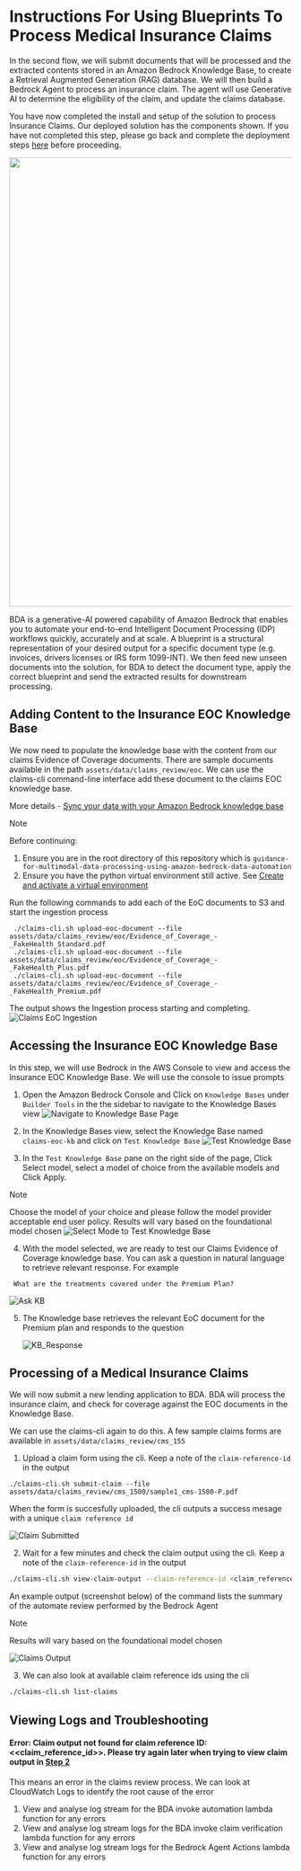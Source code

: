 # Instructions For Using Blueprints To Process Medical Insurance Claims

In the second flow, we will submit documents that will be processed and the extracted contents stored in an Amazon Bedrock Knowledge Base, to create a Retrieval Augmented Generation (RAG) database.  We will then build a Bedrock Agent to process an insurance claim. The agent will use Generative AI to determine the eligibility of the claim, and update the claims database.

You have now completed the install and setup of the solution to process Insurance Claims. Our deployed solution has the components shown. If you have not completed this step, please go back and complete the deployment steps [here](https://github.com/aws-solutions-library-samples/guidance-for-multimodal-data-processing-using-amazon-bedrock-data-automation/blob/main/deployment/docs/b_claims_review_01_deploy.md) before proceeding. 

<img src="../../assets/architectures/b_claims_review_architecture.png" width="800" />


BDA is a generative-AI powered capability of Amazon Bedrock that enables you to automate your end-to-end Intelligent Document Processing (IDP) workflows quickly, accurately and at scale. A blueprint is a structural representation of your desired output for a specific document type (e.g. invoices, drivers licenses or IRS form 1099-INT). We then feed new unseen documents into the solution, for BDA to detect the document type, apply the correct blueprint and send the extracted results for downstream processing.

## Adding Content to the Insurance EOC Knowledge Base
We now need to populate the knowledge base with the content from our claims Evidence of Coverage documents. There are sample documents available in the path `assets/data/claims_review/eoc`.  We can use the claims-cli command-line interface add these document to the claims EOC knowledge base.

More details - [Sync your data with your Amazon Bedrock knowledge base][Sync_your_data_with_your_Amazon_Bedrock_knowledge_base]


> [!Note]
>Before continuing: 
1. Ensure you are in the root directory of this repository which is `guidance-for-multimodal-data-processing-using-amazon-bedrock-data-automation`
2. Ensure you have the python virtual environment still active. See [Create and activate a virtual environment](./b_claims_review_01_deploy.md#create_env)

Run the following commands to add each of the EoC documents to S3 and start the ingestion process
```
 ./claims-cli.sh upload-eoc-document --file assets/data/claims_review/eoc/Evidence_of_Coverage_-_FakeHealth_Standard.pdf 
 ./claims-cli.sh upload-eoc-document --file assets/data/claims_review/eoc/Evidence_of_Coverage_-_FakeHealth_Plus.pdf 
 ./claims-cli.sh upload-eoc-document --file assets/data/claims_review/eoc/Evidence_of_Coverage_-_FakeHealth_Premium.pdf 
```

The output shows the Ingestion process starting and completing.
![Claims EoC Ingestion][screenshot_claims_eoc_ingestion]

## Accessing the Insurance EOC Knowledge Base

In this step, we will use Bedrock in the AWS Console to view and access the Insurance EOC Knowledge Base. We will use the console to issue prompts 

1. Open the Amazon Bedrock Console and Click on `Knowledge Bases` under `Builder Tools` in the the sidebar to navigate to the Knowledge Bases view
![Navigate to Knowledge Base Page][screenshot_view_kb]

2. In the Knowledge Bases view, select the Knowledge Base named `claims-eoc-kb` and click on `Test Knowledge Base`
![Test Knowledge Base][screenshot_test_kb]

3. In the `Test Knowledge Base` pane on the right side of the page, Click Select model, select a model of choice from the available models and Click Apply.

> [!Note]
> Choose the model of your choice and please follow the model provider acceptable end user policy. Results will vary based on the foundational model chosen
![Select Mode to Test Knowledge Base][screenshot_select_model]


4. With the model selected, we are ready to test our Claims Evidence of Coverage knowledge base. You can ask a question in natural language to retrieve relevant response. For example

 ```
  What are the treatments covered under the Premium Plan?
 ```
![Ask KB][screenshot_ask_kb]

5. The Knowledge base retrieves the relevant EoC document for the Premium plan and responds to the question

    ![KB_Response][screenshot_kb_response]


## Processing of a Medical Insurance Claims

We will now submit a new lending application to BDA. BDA will process the insurance claim, and check for coverage against the EOC documents in the Knowledge Base. 

We can use the claims-cli again to do this. A few sample claims forms are available in `assets/data/claims_review/cms_155`

1. Upload a claim form using the cli. Keep a note of the `claim-reference-id` in the output 
 ```
 ./claims-cli.sh submit-claim --file assets/data/claims_review/cms_1500/sample1_cms-1500-P.pdf 

 ```
When the form is succesfully uploaded, the cli outputs a success mesage with a unique `claim reference id`

![Claim Submitted][screenshot_claim_submitted]

2. Wait for a few minutes and check the claim output using the cli.<a name=step2_claimreview></a>
 Keep a note of the `claim-reference-id` in the output 
  
  ```bash
  ./claims-cli.sh view-claim-output --claim-reference-id <claim_reference_id_from_step1_output>

  ```
An example output (screenshot below) of the command lists the summary of the automate review performed by the Bedrock Agent


> [!Note]
> Results will vary based on the foundational model chosen

![Claims Output][screenshot_claims_review_output]


 3. We can also look at available claim reference ids using the cli
 
  ```bash
 ./claims-cli.sh list-claims

  ```

## Viewing Logs and Troubleshooting

#### Error: Claim output not found for claim reference ID: <<claim_reference_id>>. Please try again later when trying to view claim output in [Step 2](#step2_claimreview)
This means an error in the claims review process. We can look at CloudWatch Logs to identify the root cause of the error

1. View and analyse log stream for the BDA invoke automation lambda function for any errors
2. View and analyse log stream logs for the BDA invoke claim verification lambda function for any errors
3. View and analyse log stream logs for the Bedrock Agent Actions lambda function for any errors




[Sync_your_data_with_your_Amazon_Bedrock_knowledge_base]: https://docs.aws.amazon.com/bedrock/latest/userguide/kb-data-source-sync-ingest.html

[screenshot_select_model]: ../../assets/screenshots/claims_review_docs/select-model-v2.jpg
[screenshot_ask_kb]: ../../assets/screenshots/claims_review_docs/ask-kb.jpg
[screenshot_test_kb]: ../../assets/screenshots/claims_review_docs/test-kb.jpg
[screenshot_kb_response]: ../../assets/screenshots/claims_review_docs/KB-result.jpg
[screenshot_view_kb]: ../../assets/screenshots/claims_review_docs/open-kb-view.jpg
[screenshot_claim_submitted]: ../../assets/screenshots/claims_review_docs/claimsubmission-output.jpg
[screenshot_claim_eoc_ingestion]: ../../assets/screenshots/claims_review_docs/claim-eoc-ingestion.jpg
[screenshot_claims_review_output]: ../../assets/screenshots/claims_review_docs/claims_review_output.jpg
[screenshot_claims_eoc_ingestion]: https://github.com/aws-solutions-library-samples/guidance-for-multimodal-data-processing-using-amazon-bedrock-data-automation/blob/main/assets/
